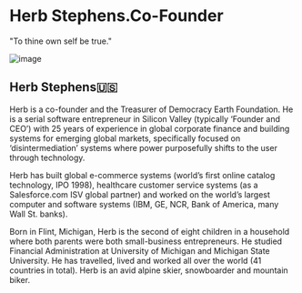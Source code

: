# Herb Stephens.Co-Founder
"To thine own self be true."

![image](https://user-images.githubusercontent.com/24529258/37239564-1311f1c0-23f3-11e8-9729-72fa86643ddb.png)

## Herb Stephens🇺🇸

Herb is a co-founder and the Treasurer of Democracy Earth Foundation. He is a serial software entrepreneur in Silicon Valley (typically ‘Founder and CEO’) with 25 years of experience in global corporate finance and building systems for emerging global markets, specifically focused on ‘disintermediation’ systems where power purposefully shifts to the user through technology. 

Herb has built global e-commerce systems (world’s first online catalog technology, IPO 1998), healthcare customer service systems (as a Salesforce.com ISV global partner) and worked on the world’s largest computer and software systems (IBM, GE, NCR, Bank of America, many Wall St. banks).  

Born in Flint, Michigan, Herb is the second of eight children in a household where both parents were both small-business entrepreneurs.  He studied Financial Administration at University of Michigan and Michigan State University. He has travelled, lived and worked all over the world (41 countries in total).  Herb is an avid alpine skier, snowboarder and mountain biker. 

